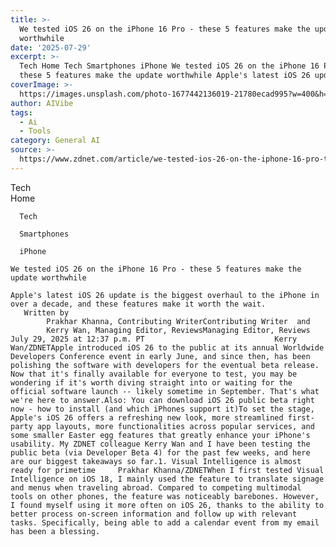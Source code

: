 ```yaml
---
title: >-
  We tested iOS 26 on the iPhone 16 Pro - these 5 features make the update
  worthwhile
date: '2025-07-29'
excerpt: >-
  Tech Home Tech Smartphones iPhone We tested iOS 26 on the iPhone 16 Pro -
  these 5 features make the update worthwhile Apple's latest iOS 26 update is...
coverImage: >-
  https://images.unsplash.com/photo-1677442136019-21780ecad995?w=400&h=200&fit=crop&auto=format
author: AIVibe
tags:
  - Ai
  - Tools
category: General AI
source: >-
  https://www.zdnet.com/article/we-tested-ios-26-on-the-iphone-16-pro-these-5-features-make-the-update-worthwhile/
---
```

Tech      
      Home
    
      Tech
    
      Smartphones
    
      iPhone
       
    We tested iOS 26 on the iPhone 16 Pro - these 5 features make the update worthwhile
     
    Apple's latest iOS 26 update is the biggest overhaul to the iPhone in over a decade, and these features make it worth the wait.
       Written by 
            Prakhar Khanna, Contributing WriterContributing Writer  and 
            Kerry Wan, Managing Editor, ReviewsManaging Editor, Reviews  July 29, 2025 at 12:37 p.m. PT                             Kerry Wan/ZDNETApple introduced iOS 26 to the public at its annual Worldwide Developers Conference event in early June, and since then, has been polishing the software with developers for the eventual beta release. Now that it's finally available for everyone to test, you may be wondering if it's worth diving straight into or waiting for the official software launch -- likely sometime in September. That's what we're here to answer.Also: You can download iOS 26 public beta right now - how to install (and which iPhones support it)To set the stage, Apple's iOS 26 offers a refreshing new look, more streamlined first-party app layouts, more functionalities across popular services, and some smaller Easter egg features that greatly enhance your iPhone's usability. My ZDNET colleague Kerry Wan and I have been testing the public beta (via Developer Beta 4) for the past few weeks, and here are our biggest takeaways so far.1. Visual Intelligence is almost ready for primetime     Prakhar Khanna/ZDNETWhen I first tested Visual Intelligence on iOS 18, I mainly used the feature to translate signage and menus when traveling abroad. Compared to competing multimodal tools on other phones, the feature was noticeably barebones. However, I found myself using it more often on iOS 26, thanks to the ability to better process on-screen information and follow up with relevant tasks. Specifically, being able to add a calendar event from my email has been a blessing.
